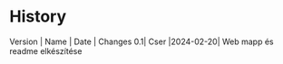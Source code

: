 # History 
Version | Name    | Date     | Changes
     0.1| Cser    |2024-02-20| Web mapp és readme elkészítése